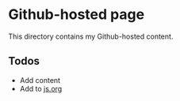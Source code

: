 # Github-hosted page

This directory contains my Github-hosted content.

## Todos
* Add content
* Add to [js.org](https://github.com/js-org/dns.js.org/edit/master/cnames_active.js)
